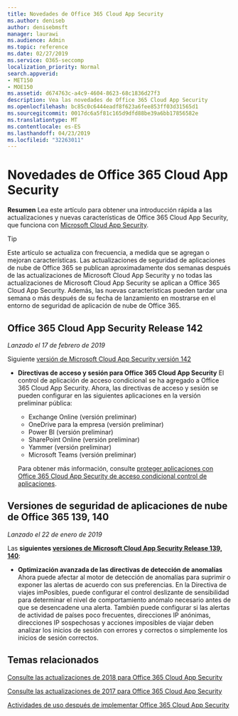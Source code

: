 ```yaml
---
title: Novedades de Office 365 Cloud App Security
ms.author: deniseb
author: denisebmsft
manager: laurawi
ms.audience: Admin
ms.topic: reference
ms.date: 02/27/2019
ms.service: O365-seccomp
localization_priority: Normal
search.appverid:
- MET150
- MOE150
ms.assetid: d674763c-a4c9-4604-8623-68c1836d27f3
description: Vea las novedades de Office 365 Cloud App Security
ms.openlocfilehash: bc85c0c6444eadf8f623a6fee853ff03d31565d1
ms.sourcegitcommit: 0017dc6a5f81c165d9dfd88be39a6bb17856582e
ms.translationtype: MT
ms.contentlocale: es-ES
ms.lasthandoff: 04/23/2019
ms.locfileid: "32263011"
---
```

# <a name="what-is-new-in-office-365-cloud-app-security"></a>Novedades de Office 365 Cloud App Security

**Resumen** Lea este artículo para obtener una introducción rápida a las actualizaciones y nuevas características de Office 365 Cloud App Security, que funciona con [Microsoft Cloud App Security](https://aka.ms/whatiscas).
  
> [!TIP]
> Este artículo se actualiza con frecuencia, a medida que se agregan o mejoran características. Las actualizaciones de seguridad de aplicaciones de nube de Office 365 se publican aproximadamente dos semanas después de las actualizaciones de Microsoft Cloud App Security y no todas las actualizaciones de Microsoft Cloud App Security se aplican a Office 365 Cloud App Security. Además, las nuevas características pueden tardar una semana o más después de su fecha de lanzamiento en mostrarse en el entorno de seguridad de aplicación de nube de Office 365.

## <a name="office-365-cloud-app-security-release-142"></a>Office 365 Cloud App Security Release 142

*Lanzado el 17 de febrero de 2019*

Siguiente [versión de Microsoft Cloud App Security versión 142](https://docs.microsoft.com/en-us/cloud-app-security/release-notes#cloud-app-security-release-142)

- **Directivas de acceso y sesión para Office 365 Cloud App Security** El control de aplicación de acceso condicional se ha agregado a Office 365 Cloud App Security. Ahora, las directivas de acceso y sesión se pueden configurar en las siguientes aplicaciones en la versión preliminar pública:
    - Exchange Online (versión preliminar)
    - OneDrive para la empresa (versión preliminar)
    - Power BI (versión preliminar)
    - SharePoint Online (versión preliminar)
    - Yammer (versión preliminar)
    - Microsoft Teams (versión preliminar)

    Para obtener más información, consulte [proteger aplicaciones con Office 365 Cloud App Security de acceso condicional control de aplicaciones](ocas-conditional-access-app-control.md).

## <a name="office-365-cloud-app-security-releases-139-140"></a>Versiones de seguridad de aplicaciones de nube de Office 365 139, 140

*Lanzado el 22 de enero de 2019*

Las **siguientes [versiones de Microsoft Cloud App Security Release 139, 140](https://docs.microsoft.com/cloud-app-security/release-notes#cloud-app-security-release-139-140)**:

- **Optimización avanzada de las directivas de detección de anomalías** Ahora puede afectar al motor de detección de anomalías para suprimir o exponer las alertas de acuerdo con sus preferencias. En la Directiva de viajes imPosibles, puede configurar el control deslizante de sensibilidad para determinar el nivel de comportamiento anómalo necesario antes de que se desencadene una alerta. También puede configurar si las alertas de actividad de países poco frecuentes, direcciones IP anónimas, direcciones IP sospechosas y acciones imposibles de viajar deben analizar los inicios de sesión con errores y correctos o simplemente los inicios de sesión correctos. 

## <a name="related-topics"></a>Temas relacionados

[Consulte las actualizaciones de 2018 para Office 365 Cloud App Security](new-in-office-365-cas-2018.md)

[Consulte las actualizaciones de 2017 para Office 365 Cloud App Security](new-in-office-365-cas-2017.md)
    
[Actividades de uso después de implementar Office 365 Cloud App Security](utilization-activities-for-ocas.md)